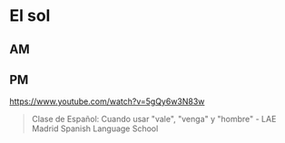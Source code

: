 # El sol

## AM

## PM

https://www.youtube.com/watch?v=5gQy6w3N83w

> Clase de Español: Cuando usar "vale", "venga" y "hombre" - LAE Madrid Spanish Language School 
